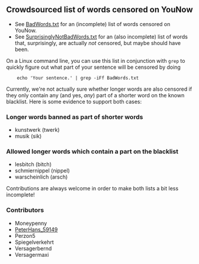 Crowdsourced list of words censored on YouNow
---------------------------------------------

* See [BadWords.txt](BadWords.txt) for an (incomplete) list of words censored
  on YouNow.
* See [SurprisinglyNotBadWords.txt](SurprisinglyNotBadWords.txt) for an (also
  incomplete) list of words that, surprisingly, are actually *not* censored,
  but maybe should have been.

On a Linux command line, you can use this list in conjunction with `grep` to
quickly figure out what part of your sentence will be censored by doing

```
 	echo 'Your sentence.' | grep -iFf BadWords.txt
```

Currently, we're not actually sure whether longer words are also censored if
they only contain any (and yes, *any*) part of a shorter word on the known
blacklist. Here is some evidence to support both cases:

### Longer words banned as part of shorter words
* kunstwerk (twerk)
* musik (sik)

### Allowed longer words which contain a part on the blacklist
* lesbitch (bitch)
* schmiernippel (nippel)
* warscheinlich (arsch)

Contributions are always welcome in order to make both lists a bit less
incomplete!

### Contributors
* Moneypenny
* [PeterHans_59149](https://www.younow.com/PeterHans_59149)
* Perzon5
* Spiegelverkehrt
* Versagerbernd
* Versagermaxi
